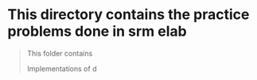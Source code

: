 # This directory contains the practice problems done in srm elab

> This folder contains
> 
> Implementations of d
